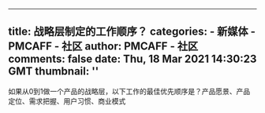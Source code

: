 
---
title: 战略层制定的工作顺序？
categories: 
    - 新媒体
    - PMCAFF - 社区
author: PMCAFF - 社区
comments: false
date: Thu, 18 Mar 2021 14:30:23 GMT
thumbnail: ''
---

<div>   
如果从0到1做一个产品的战略层，以下工作的最佳优先顺序是？产品愿景、产品定位、需求把握、用户习惯、商业模式  
</div>
            